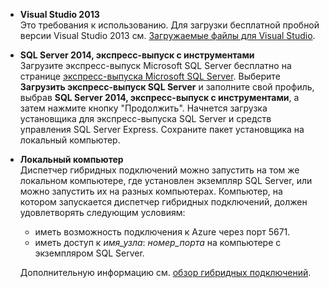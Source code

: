 
- **Visual Studio 2013** <br/> Это требования к использованию. Для загрузки бесплатной пробной версии Visual Studio 2013 см. [Загружаемые файлы для Visual Studio](http://www.visualstudio.com/downloads/download-visual-studio-vs). 

- **SQL Server 2014, экспресс-выпуск с инструментами** <br/>Загрузите экспресс-выпуск Microsoft SQL Server бесплатно на странице [экспресс-выпуска Microsoft SQL Server](http://www.microsoft.com/ru-ru/server-cloud/Products/sql-server-editions/sql-server-express.aspx). Выберите **Загрузить экспресс-выпуск SQL Server** и заполните свой профиль, выбрав **SQL Server 2014, экспресс-выпуск с инструментами**, а затем нажмите кнопку "Продолжить". Начнется загрузка установщика для экспресс-выпуска SQL Server и средств управления SQL Server Express. Сохраните пакет установщика на локальный компьютер.

- **Локальный компьютер** <br/>Диспетчер гибридных подключений можно запустить на том же локальном компьютере, где установлен экземпляр SQL Server, или можно запустить их на разных компьютерах. Компьютер, на котором запускается диспетчер гибридных подключений, должен удовлетворять следующим условиям:

	- иметь возможность подключения к Azure через порт 5671.
	- иметь доступ к *имя\_узла*: *номер\_порта* на компьютере с экземпляром SQL Server.  

	Дополнительную информацию см. [обзор гибридных подключений](../articles/integration-hybrid-connection-overview.md).

<!---HONumber=August15_HO6-->